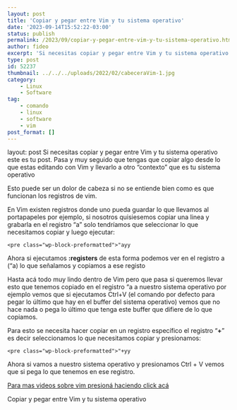 ```yaml
---
layout: post
title: 'Copiar y pegar entre Vim y tu sistema operativo'
date: '2023-09-14T15:52:22-03:00'
status: publish
permalink: /2023/09/copiar-y-pegar-entre-vim-y-tu-sistema-operativo.html
author: fideo
excerpt: 'Si necesitas copiar y pegar entre Vim y tu sistema operativo este es tu post. Nos pasa muy seguido querer copiar y pegar entre vim y tu S.O.'
type: post
id: 52237
thumbnail: ../../../uploads/2022/02/cabeceraVim-1.jpg
category:
    - Linux
    - Software
tag:
    - comando
    - linux
    - software
    - vim
post_format: []
---
```

layout: post
Si necesitas copiar y pegar entre Vim y tu sistema operativo este es tu post. Pasa y muy seguido que tengas que copiar algo desde lo que estas editando con Vim y llevarlo a otro “contexto” que es tu sistema operativo

Esto puede ser un dolor de cabeza si no se entiende bien como es que funcionan los registros de vim.

En Vim existen registros donde uno pueda guardar lo que llevamos al portapapeles por ejemplo, si nosotros quisiesemos copiar una linea y grabarla en el registro “a” solo tendríamos que seleccionar lo que necesitamos copiar y luego ejecutar:

```
<pre class="wp-block-preformatted">"ayy
```

Ahora si ejecutamos **:registers** de esta forma podemos ver en el registro a (“a) lo que señalamos y copiamos a ese registo

Hasta acá todo muy lindo dentro de Vim pero que pasa si queremos llevar esto que tenemos copiado en el registro “a a nuestro sistema operativo por ejemplo vemos que si ejecutamos Ctrl+V (el comando por defecto para pegar lo último que hay en el buffer del sistema operativo) vemos que no hace nada o pega lo último que tenga este buffer que difiere de lo que copiamos.

Para esto se necesita hacer copiar en un registro específico el registro “**+**” es decir seleccionamos lo que necesitamos copiar y presionamos:

```
<pre class="wp-block-preformatted">"+yy
```

Ahora si vamos a nuestro sistema operativo y presionamos Ctrl + V vemos que si pega lo que tenemos en ese registro.

[Para mas videos sobre vim presioná haciendo click acá](http://federicomazzei.com.ar/blog/tag/vim)

Copiar y pegar entre Vim y tu sistema operativo